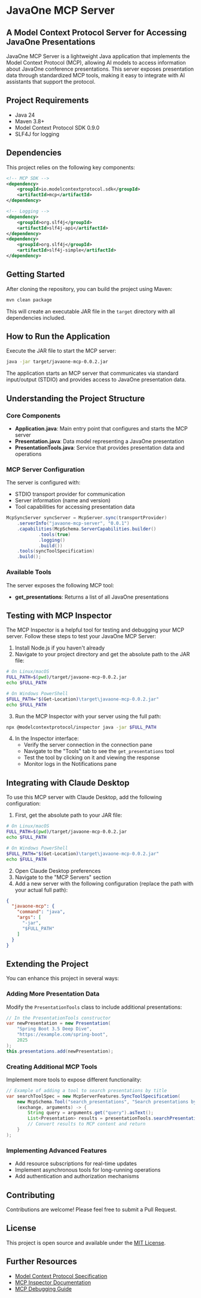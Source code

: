 # JavaOne MCP Server

## A Model Context Protocol Server for Accessing JavaOne Presentations

JavaOne MCP Server is a lightweight Java application that implements the Model Context Protocol (MCP), allowing AI models to access information about JavaOne conference presentations. This server exposes presentation data through standardized MCP tools, making it easy to integrate with AI assistants that support the protocol.

## Project Requirements

- Java 24
- Maven 3.8+
- Model Context Protocol SDK 0.9.0
- SLF4J for logging

## Dependencies

This project relies on the following key components:

```xml
<!-- MCP SDK -->
<dependency>
    <groupId>io.modelcontextprotocol.sdk</groupId>
    <artifactId>mcp</artifactId>
</dependency>

<!-- Logging -->
<dependency>
    <groupId>org.slf4j</groupId>
    <artifactId>slf4j-api</artifactId>
</dependency>
<dependency>
    <groupId>org.slf4j</groupId>
    <artifactId>slf4j-simple</artifactId>
</dependency>
```

## Getting Started

After cloning the repository, you can build the project using Maven:

```bash
mvn clean package
```

This will create an executable JAR file in the `target` directory with all dependencies included.

## How to Run the Application

Execute the JAR file to start the MCP server:

```bash
java -jar target/javaone-mcp-0.0.2.jar
```

The application starts an MCP server that communicates via standard input/output (STDIO) and provides access to JavaOne presentation data.

## Understanding the Project Structure

### Core Components

- **Application.java**: Main entry point that configures and starts the MCP server
- **Presentation.java**: Data model representing a JavaOne presentation
- **PresentationTools.java**: Service that provides presentation data and operations

### MCP Server Configuration

The server is configured with:

- STDIO transport provider for communication
- Server information (name and version)
- Tool capabilities for accessing presentation data

```java
McpSyncServer syncServer = McpServer.sync(transportProvider)
    .serverInfo("javaone-mcp-server", "0.0.1")
    .capabilities(McpSchema.ServerCapabilities.builder()
            .tools(true)
            .logging()
            .build())
    .tools(syncToolSpecification)
    .build();
```

### Available Tools

The server exposes the following MCP tool:

- **get_presentations**: Returns a list of all JavaOne presentations

## Testing with MCP Inspector

The MCP Inspector is a helpful tool for testing and debugging your MCP server. Follow these steps to test your JavaOne MCP Server:

1. Install Node.js if you haven't already
2. Navigate to your project directory and get the absolute path to the JAR file:

```bash
# On Linux/macOS
FULL_PATH=$(pwd)/target/javaone-mcp-0.0.2.jar
echo $FULL_PATH

# On Windows PowerShell
$FULL_PATH="$(Get-Location)\target\javaone-mcp-0.0.2.jar"
echo $FULL_PATH
```

3. Run the MCP Inspector with your server using the full path:

```bash
npx @modelcontextprotocol/inspector java -jar $FULL_PATH
```

4. In the Inspector interface:
    - Verify the server connection in the connection pane
    - Navigate to the "Tools" tab to see the `get_presentations` tool
    - Test the tool by clicking on it and viewing the response
    - Monitor logs in the Notifications pane

## Integrating with Claude Desktop

To use this MCP server with Claude Desktop, add the following configuration:

1. First, get the absolute path to your JAR file:

```bash
# On Linux/macOS
FULL_PATH=$(pwd)/target/javaone-mcp-0.0.2.jar
echo $FULL_PATH

# On Windows PowerShell
$FULL_PATH="$(Get-Location)\target\javaone-mcp-0.0.2.jar"
echo $FULL_PATH
```

2. Open Claude Desktop preferences
3. Navigate to the "MCP Servers" section
4. Add a new server with the following configuration (replace the path with your actual full path):

```json
{
  "javaone-mcp": {
    "command": "java",
    "args": [
      "-jar",
      "$FULL_PATH"
    ]
  }
}
```

## Extending the Project

You can enhance this project in several ways:

### Adding More Presentation Data

Modify the `PresentationTools` class to include additional presentations:

```java
// In the PresentationTools constructor
var newPresentation = new Presentation(
    "Spring Boot 3.5 Deep Dive", 
    "https://example.com/spring-boot", 
    2025
);
this.presentations.add(newPresentation);
```

### Creating Additional MCP Tools

Implement more tools to expose different functionality:

```java
// Example of adding a tool to search presentations by title
var searchToolSpec = new McpServerFeatures.SyncToolSpecification(
    new McpSchema.Tool("search_presentations", "Search presentations by title", searchSchema),
    (exchange, arguments) -> {
        String query = arguments.get("query").asText();
        List<Presentation> results = presentationTools.searchPresentations(query);
        // Convert results to MCP content and return
    }
);
```

### Implementing Advanced Features

- Add resource subscriptions for real-time updates
- Implement asynchronous tools for long-running operations
- Add authentication and authorization mechanisms

## Contributing

Contributions are welcome! Please feel free to submit a Pull Request.

## License

This project is open source and available under the [MIT License](LICENSE).

## Further Resources

- [Model Context Protocol Specification](https://modelcontextprotocol.github.io/spec/)
- [MCP Inspector Documentation](https://modelcontextprotocol.github.io/docs/tutorials/inspector)
- [MCP Debugging Guide](https://modelcontextprotocol.github.io/docs/tutorials/debugging)